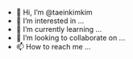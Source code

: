 - 👋 Hi, I’m @taeinkimkim
- 👀 I’m interested in ...
- 🌱 I’m currently learning ...
- 💞️ I’m looking to collaborate on ...
- 📫 How to reach me ...

<!---
taeinkimkim/taeinkimkim is a ✨ special ✨ repository because its `README.md` (this file) appears on your GitHub profile.
You can click the Preview link to take a look at your changes.
--->

